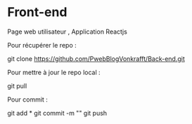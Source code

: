 # Front-end

Page web utilisateur , Application Reactjs

Pour récupérer le repo :

git clone https://github.com/PwebBlogVonkrafft/Back-end.git

Pour mettre à jour le repo local :

git pull

Pour commit :

git add \*
git commit -m "<message>"
git push

